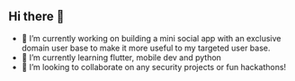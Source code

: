 ## Hi there 👋
- 🔭 I’m currently working on building a mini social app with an exclusive domain user base to make it more useful to my targeted user base.
- 🌱 I’m currently learning flutter, mobile dev and python
- 👯 I’m looking to collaborate on any security projects or fun hackathons!
<!--
**michellekarik/michellekarik** is a ✨ _special_ ✨ repository because its `README.md` (this file) appears on your GitHub profile.

Here are some ideas to get you started:

- 🔭 I’m currently working on ...
- 🌱 I’m currently learning ...
- 👯 I’m looking to collaborate on ...
- 🤔 I’m looking for help with ...
- 💬 Ask me about ...
- 📫 How to reach me: ...
- 😄 Pronouns: ...
- ⚡ Fun fact: ...
-->
